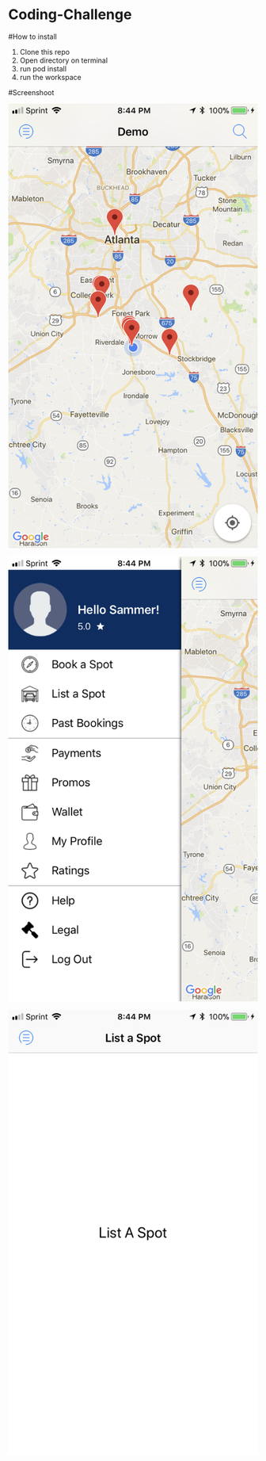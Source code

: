 # Coding-Challenge

#How to install

1. Clone this repo
2. Open directory on terminal
3. run pod install 
4. run the workspace

#Screenshoot

![alt tag](https://github.com/ouchkemvanra/Coding-Challenge/blob/master/1.PNG)

![alt tag](https://github.com/ouchkemvanra/Coding-Challenge/blob/master/2.PNG)

![alt tag](https://github.com/ouchkemvanra/Coding-Challenge/blob/master/3.PNG)
